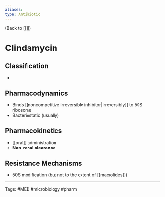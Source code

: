 ```yaml
---
aliases: 
type: Antibiotic
---
```


(Back to [[]])

# Clindamycin

## Classification
- 
## Pharmacodynamics
- Binds [[noncompetitive irreversible inhibitor|irreversibly]] to 50S ribosome
- Bacteriostatic (usually)
## Pharmacokinetics
- [[oral]] administration
- **Non-renal clearance**
## Resistance Mechanisms
- 50S modification (but not to the extent of [[macrolides]])

---
Tags: #MED #microbiology #pharm 